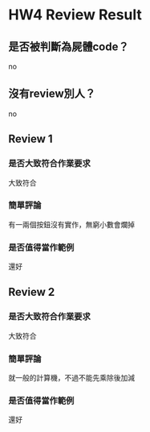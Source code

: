 



# HW4 Review Result

## 是否被判斷為屍體code？


no
## 沒有review別人？


no
## Review 1

### 是否大致符合作業要求


大致符合
### 簡單評論


有一兩個按鈕沒有實作，無窮小數會爛掉
### 是否值得當作範例


還好
## Review 2

### 是否大致符合作業要求


大致符合
### 簡單評論


就一般的計算機，不過不能先乘除後加減
### 是否值得當作範例


還好